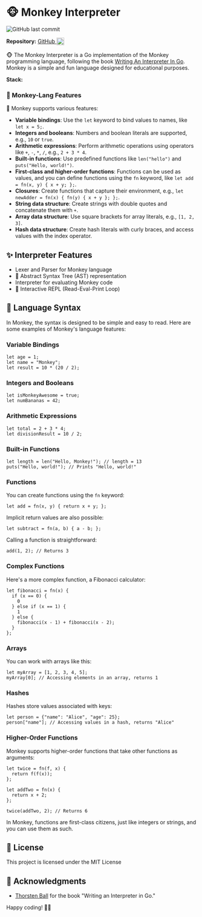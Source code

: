 # 🐵 Monkey Interpreter

![GitHub last commit](https://img.shields.io/github/last-commit/theakhandpatel/monkeylang-go)

**Repository:** <Badge type="info">  [GitHub <img src="/images/github.svg" alt="GitHub" style="height: 20px; width: 20px; vertical-align: middle; padding-bottom: 3px; display: inline" />](https://github.com/theakhandpatel/monkeylang-go) </Badge>

🐵  The Monkey Interpreter is a Go implementation of the Monkey programming language, following the book [Writing An Interpreter In Go](https://interpreterbook.com/). Monkey is a simple and fun language designed for educational purposes.

**Stack:** <Badge type="tip" text="Golang" />

### 🐒 Monkey-Lang Features

🚀 Monkey supports various features:

- **Variable bindings**: Use the `let` keyword to bind values to names, like `let x = 5;`.
- **Integers and booleans**: Numbers and boolean literals are supported, e.g., `10` or `true`.
- **Arithmetic expressions**: Perform arithmetic operations using operators like `+`, `-`, `*`, `/`, e.g., `2 + 3 * 4`.
- **Built-in functions**: Use predefined functions like `len("hello")` and `puts("Hello, world!")`.
- **First-class and higher-order functions**: Functions can be used as values, and you can define functions using the `fn` keyword, like `let add = fn(x, y) { x + y; };`.
- **Closures**: Create functions that capture their environment, e.g., `let newAdder = fn(x) { fn(y) { x + y }; };`.
- **String data structure**: Create strings with double quotes and concatenate them with `+`.
- **Array data structure**: Use square brackets for array literals, e.g., `[1, 2, 3]`.
- **Hash data structure**: Create hash literals with curly braces, and access values with the index operator.

## ✨ Interpreter Features

- Lexer and Parser for Monkey language
- 🌳 Abstract Syntax Tree (AST) representation
- Interpreter for evaluating Monkey code
- 🔄 Interactive REPL (Read-Eval-Print Loop)


## 📜 Language Syntax

In Monkey, the syntax is designed to be simple and easy to read. Here are some examples of Monkey's language features:

### Variable Bindings

  ```
  let age = 1;
  let name = "Monkey";
  let result = 10 * (20 / 2);
  ```

### Integers and Booleans

  ```
  let isMonkeyAwesome = true;
  let numBananas = 42;
  ```

### Arithmetic Expressions

  ```
  let total = 2 + 3 * 4;
  let divisionResult = 10 / 2;
  ```

### Built-in Functions

  ```
  let length = len("Hello, Monkey!"); // length = 13
  puts("Hello, world!"); // Prints "Hello, world!"
  ```

### Functions

You can create functions using the `fn` keyword:

  ```
  let add = fn(x, y) { return x + y; };
  ```

  Implicit return values are also possible:

  ```
  let subtract = fn(a, b) { a - b; };
  ```

  Calling a function is straightforward:

  ```
  add(1, 2); // Returns 3
  ```

### Complex Functions

Here's a more complex function, a Fibonacci calculator:

  ```
  let fibonacci = fn(x) {
    if (x == 0) {
      0
    } else if (x == 1) {
      1
    } else {
      fibonacci(x - 1) + fibonacci(x - 2);
    }
  };
  ```

### Arrays

You can work with arrays like this:

  ```
  let myArray = [1, 2, 3, 4, 5];
  myArray[0]; // Accessing elements in an array, returns 1
  ```

### Hashes

Hashes store values associated with keys:

  ```
  let person = {"name": "Alice", "age": 25};
  person["name"]; // Accessing values in a hash, returns "Alice"
  ```

### Higher-Order Functions

Monkey supports higher-order functions that take other functions as arguments:

  ```
  let twice = fn(f, x) {
    return f(f(x));
  };

  let addTwo = fn(x) {
    return x + 2;
  };

  twice(addTwo, 2); // Returns 6
  ```

In Monkey, functions are first-class citizens, just like integers or strings, and you can use them as such.


## 📄 License

This project is licensed under the MIT License

## 🙏 Acknowledgments

- [Thorsten Ball](https://thorstenball.com/) for the book "Writing an Interpreter in Go."

Happy coding! 🚀🐵
